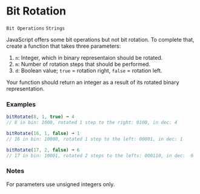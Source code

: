# Bit Rotation

`Bit Operations` `Strings`

JavaScript offers some bit operations but not bit rotation. To complete that, create a function that takes three parameters:

1.  `n`: Integer, which in binary representaion should be rotated.
2.  `m`: Number of rotation steps that should be performed.
3.  `d`: Boolean value; `true` = rotation right, `false` = rotation left.

Your function should return an integer as a result of its rotated binary representation.

### Examples

```js
bitRotate(8, 1, true) ➞ 4
// 8 in bin: 1000, rotated 1 step to the right: 0100, in dec: 4

bitRotate(16, 1, false) ➞ 1
// 16 in bin: 10000, rotated 1 step to the left: 00001, in dec: 1

bitRotate(17, 2, false) ➞ 6
// 17 in bin: 10001, rotated 2 steps to the lefts: 000110, in dec:  6
```

### Notes

For parameters use unsigned integers only.
